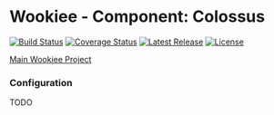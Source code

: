 # Wookiee - Component: Colossus

[![Build Status](https://travis-ci.org/Webtrends/wookiee-colossus.svg?branch=master)](https://travis-ci.org/Webtrends/wookiee-colossus) [![Coverage Status](https://coveralls.io/repos/Webtrends/wookiee-colossus/badge.svg?branch=master&service=github)](https://coveralls.io/github/Webtrends/wookiee-colossus?branch=master) [![Latest Release](https://img.shields.io/github/release/webtrends/wookiee-colossus.svg)](https://github.com/Webtrends/wookiee-colossus/releases) [![License](http://img.shields.io/:license-Apache%202-red.svg)](http://www.apache.org/licenses/LICENSE-2.0.txt)

[Main Wookiee Project](https://github.com/Webtrends/wookiee)

### Configuration

TODO
